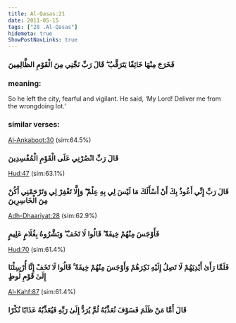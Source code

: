 ```yaml
---
title: Al-Qasas:21
date: 2011-05-15
tags: ["28 .Al-Qasas"]
hidemeta: true 
ShowPostNavLinks: true 
---
```

### فَخَرَجَ مِنْهَا خَائِفًا يَتَرَقَّبُ ۖ قَالَ رَبِّ نَجِّنِي مِنَ الْقَوْمِ الظَّالِمِينَ
### meaning: 
So he left the city, fearful and vigilant. He said, ‘My Lord! Deliver me from the wrongdoing lot.’
### similar verses: 

[Al-Ankaboot:30](/29/30) (sim:64.5%)

### قَالَ رَبِّ انْصُرْنِي عَلَى الْقَوْمِ الْمُفْسِدِينَ

[Hud:47](/11/47) (sim:63.1%)

### قَالَ رَبِّ إِنِّي أَعُوذُ بِكَ أَنْ أَسْأَلَكَ مَا لَيْسَ لِي بِهِ عِلْمٌ ۖ وَإِلَّا تَغْفِرْ لِي وَتَرْحَمْنِي أَكُنْ مِنَ الْخَاسِرِينَ

[Adh-Dhaariyat:28](/51/28) (sim:62.9%)

### فَأَوْجَسَ مِنْهُمْ خِيفَةً ۖ قَالُوا لَا تَخَفْ ۖ وَبَشَّرُوهُ بِغُلَامٍ عَلِيمٍ

[Hud:70](/11/70) (sim:61.4%)

### فَلَمَّا رَأَىٰ أَيْدِيَهُمْ لَا تَصِلُ إِلَيْهِ نَكِرَهُمْ وَأَوْجَسَ مِنْهُمْ خِيفَةً ۚ قَالُوا لَا تَخَفْ إِنَّا أُرْسِلْنَا إِلَىٰ قَوْمِ لُوطٍ

[Al-Kahf:87](/18/87) (sim:61.4%)

### قَالَ أَمَّا مَنْ ظَلَمَ فَسَوْفَ نُعَذِّبُهُ ثُمَّ يُرَدُّ إِلَىٰ رَبِّهِ فَيُعَذِّبُهُ عَذَابًا نُكْرًا
